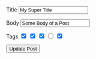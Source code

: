 <form accept-charset="UTF-8" action="/posts/1" method="post">
  
  <input name="authenticity_token" type="hidden" value="<%= form_authenticity_token %>">

  <label>Title</label>
  <input type="text" name="title" value="My Super Title">

  <label>Body</label>
  <input type="text" name="body" value="Some Body of a Post">

  <label>Tags</label>
  <input type="checkbox" name="tag_ids" value="1" checked>
  <input type="checkbox" name="tag_ids" value="2" checked>
  <input type="checkbox" name="tag_ids" value="3" checked>
  <input type="checkbox" name="tag_ids" value="4">
  <input type="checkbox" name="tag_ids" value="5" checked>

  <input type="submit" name="commit" value="Update Post">
  
</form>